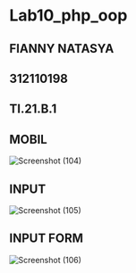 # Lab10_php_oop #
## FIANNY NATASYA ##
## 312110198 ##
## TI.21.B.1 ##

## MOBIL ##
![Screenshot (104)](https://user-images.githubusercontent.com/94009296/205943674-ab36afa4-a84a-4afc-ab7c-1df8ec3c1ef3.png)

## INPUT ##
![Screenshot (105)](https://user-images.githubusercontent.com/94009296/205943685-6535b5a2-53dd-4375-a396-40cf7023db11.png)

## INPUT FORM ##
![Screenshot (106)](https://user-images.githubusercontent.com/94009296/205943698-33d8b1be-63cf-4d55-9b7d-565f2e013c35.png)

